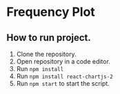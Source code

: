 # Frequency Plot

## How to run project.
1) Clone the repository. <br/>
2) Open repository in a code editor. <br/>
3) Run `npm install` <br/>
4) Run `npm install react-chartjs-2`
5) Run `npm start` to start the script. <br/>




